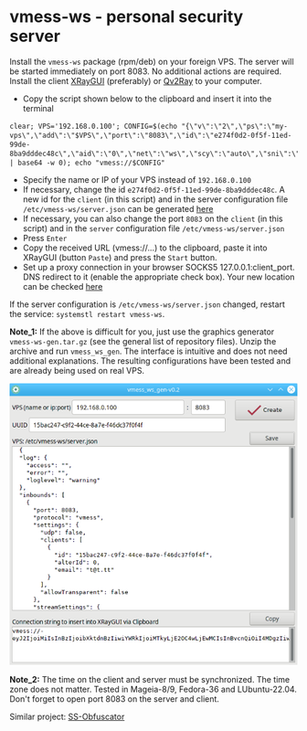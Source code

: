 # vmess-ws - personal security server
Install the `vmess-ws` package (rpm/deb) on your foreign VPS. The server will be started immediately on port 8083. No additional actions are required. Install the client [XRayGUI](https://github.com/AKotov-dev/XRayGUI) (preferably) or [Qv2Ray](https://github.com/AKotov-dev/Qv2Ray_XRay_Installer) to your computer.
+ Copy the script shown below to the clipboard and insert it into the terminal
```
clear; VPS='192.168.0.100'; CONFIG=$(echo "{\"v\":\"2\",\"ps\":\"my-vps\",\"add\":\"$VPS\",\"port\":\"8083\",\"id\":\"e274f0d2-0f5f-11ed-99de-8ba9dddec48c\",\"aid\":\"0\",\"net\":\"ws\",\"scy\":\"auto\",\"sni\":\"\",\"type\":\"\",\"host\":\"example.com\",\"path\":\"/vmess\",\"tls\":\"\"}" | base64 -w 0); echo "vmess://$CONFIG"
```
+ Specify the name or IP of your VPS instead of `192.168.0.100`
+ If necessary, сhange the id `e274f0d2-0f5f-11ed-99de-8ba9dddec48c`. A new id for the `client` (in this script) and in the server configuration file `/etc/vmess-ws/server.json` can be generated [here](https://www.uuidgenerator.net/)
+ If necessary, you can also change the port `8083` on the `client` (in this script) and in the `server` configuration file `/etc/vmess-ws/server.json`
+ Press `Enter`
+ Copy the received URL (vmess://...) to the clipboard, paste it into XRayGUI (button `Paste`) and press the `Start` button.
+ Set up a proxy connection in your browser SOCKS5 127.0.0.1:client_port. DNS redirect to it (enable the appropriate check box). Your new location can be checked [here](https://whoer.net)  
  
If the server configuration is `/etc/vmess-ws/server.json` changed, restart the service: `systemstl restart vmess-ws`.  
  
**Note_1:** If the above is difficult for you, just use the graphics generator `vmess-ws-gen.tar.gz` (see the general list of repository files). Unzip the archive and run `vmess_ws_gen`. The interface is intuitive and does not need additional explanations. The resulting configurations have been tested and are already being used on real VPS.

![](https://raw.githubusercontent.com/AKotov-dev/vmess-ws/main/ScreenShot2.png)

**Note_2:** The time on the client and server must be synchronized. The time zone does not matter.  Tested in Mageia-8/9, Fedora-36 and LUbuntu-22.04. Don't forget to open port 8083 on the server and client.  
  
Similar project: [SS-Obfuscator](https://github.com/AKotov-dev/SS-Obfuscator)
